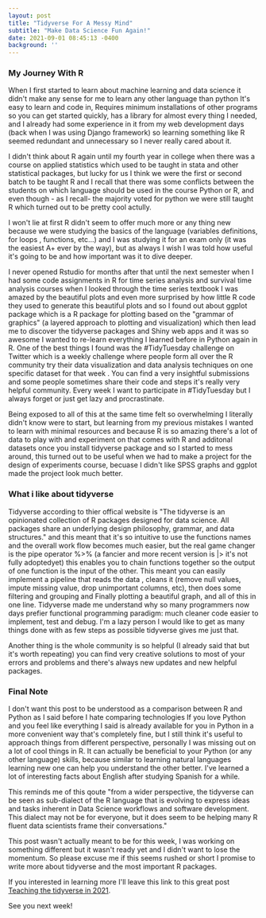 ```yaml
---
layout: post
title: "Tidyverse For A Messy Mind"
subtitle: "Make Data Science Fun Again!"
date: 2021-09-01 08:45:13 -0400
background: ''
---
```


### My Journey With R
When I first started to learn about machine learning and data science it didn't make any sense for me to learn any other language than python 
It's easy to learn and code in,
Requires minimum installations of other programs so you can get started quickly, has a library for almost every thing I needed,  and I already had some experience in it from my web development days (back when I was using Django framework) so learning something like R seemed redundant and  unnecessary so I never really cared about it.

I  didn't think about R again until my fourth year in college when there was a course on applied statistics which used to be taught in stata and other statistical packages, but lucky for us I think we were the first or second batch to be taught R and I recall that there was some conflicts between the students on which language should be used in the course Python or R, and even though - as I recall- the majority voted for python we were still taught R which turned out to be pretty cool actully.

I  won't lie at first R didn't seem to offer much more or any thing new because we were studying the basics of the language (variables definitions,  for loops , functions, etc...) and  I was studying it for an exam only (it was the easiest A+ ever by the way), but as always I wish I was told how useful it's going to be and how important was it to dive deeper. 

I never opened Rstudio for months after that until the next semester when I had some code assignments in R for time series analysis and survival time analysis courses when I looked through the time series textbook  I was amazed by the beautiful plots and even more surprised by how little R code they used to generate this beautiful plots and so I found out about ggplot package which is a R package for plotting based on the "grammar of graphics" (a layered approach to plotting and visualization) which then lead me to discover the tidyverse packages and Shiny web apps and it was so awesome I wanted to re-learn everything I learned before in Python again in R.
One of the best things I found was the #TidyTuesday challenge on Twitter which is a weekly challenge where people form all over the R community try their data visualization and data analysis techniques on one specific dataset for that week .
You can find a very insightful submissions and some people sometimes share their code and steps it's really very helpful community. Every week I want to participate in #TidyTuesday but I always forget or just get lazy and procrastinate. 

Being exposed to all of this at the same time felt so overwhelming I literally didn't know were to start, but learning from my previous mistakes I wanted to learn with minimal resources and because R is so amazing there's a lot of data to play with and experiment on that comes with R and additonal datasets once you install tidyverse package and so I started to mess around, this turned out to be useful when we had to make a project for the design of experiments course, becuase I didn't like SPSS graphs and ggplot made the project look much better. 

### What i like about tidyverse 
Tidyverse according to thier offical website is "The tidyverse is an opinionated collection of R packages designed for data science. All packages share an underlying design philosophy, grammar, and data structures." and this meant that it's so intuitive to use the functions names and the overall work flow becomes much easier, but the real game changer is the pipe operator %>% (a fancier and more recent version is |> it's not fully adoptedyet) this enables you to chain functions together so the output of one function is the input of the other. This meant you can easily implement a pipeline that reads the data , cleans it (remove null values, impute missing value, drop unimportant columns, etc), then does some filtering and grouping and Finally plotting a beautiful graph, and all of this in one line. Tidyverse made me understand why so many programmers now days prefier functional programming paradigm: much cleaner code easier to implement, test and debug. I'm a lazy person I would like to get as many things done with as few steps as possible tidyverse gives me just that.

Another thing is the whole  community is so helpful (I already said that but it's worth repeating) you can find very creative solutions to most of your errors and problems and there's always new updates and new helpful packages. 


### Final Note
I don't want this post to be understood as a comparison between R and Python as I said before I hate comparing technologies 
If you love Python and you feel like everything I said is already available for you in Python in a more convenient way that's completely fine, but I still think it's useful to approach things from different perspective, personally I was missing out on a lot of cool things in R. It can actually be beneficial to your Python (or any other language) skills, because similar to learning natural languages learning new one can help you understand the other better. I've learned a lot of interesting facts about English after studying Spanish for a while.

 This reminds me of this qoute "from a wider perspective, the tidyverse can be seen as sub-dialect of the R language that is evolving to express ideas and tasks inherent in Data Science workflows and software development. This dialect may not be for everyone, but it does seem to be helping many R fluent data scientists frame their conversations."

This  post wasn't actually meant to be for this week, I was working on something different but it wasn't ready yet and I didn't want to lose the momentum. So please excuse me if this seems rushed or short I promise to write more about tidyverse and the most important R packages.

If you interested in learning more I'll leave this link to this great post [Teaching the tidyverse in 2021](https://www.tidyverse.org/blog/2021/08/teach-tidyverse-2021/). 

See you next week!